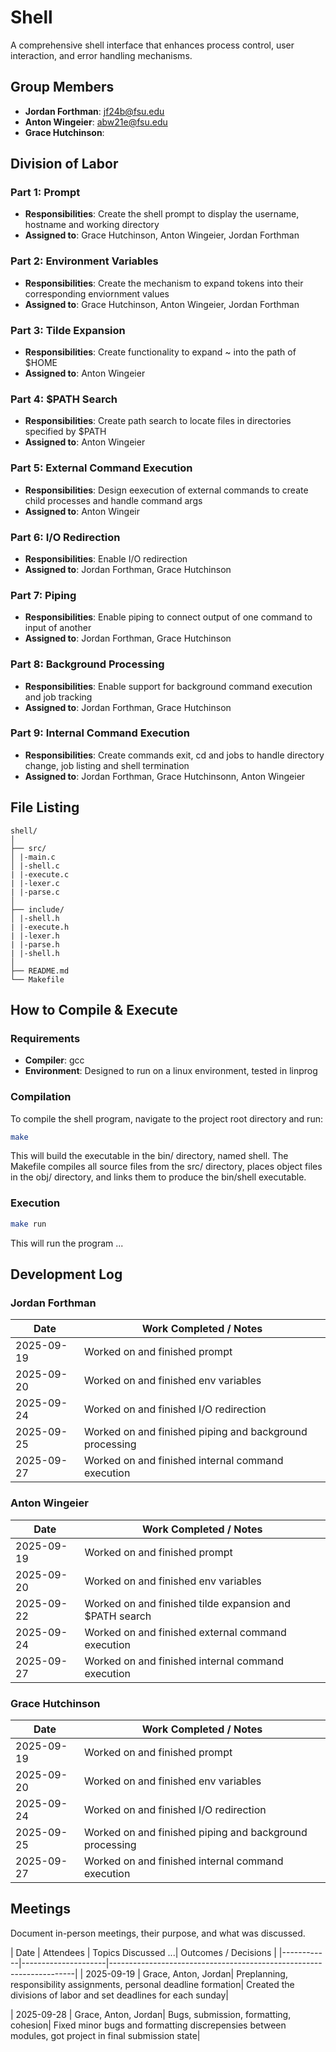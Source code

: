 # Shell

A comprehensive shell interface that enhances process control, user interaction, and error handling mechanisms.

## Group Members
- **Jordan Forthman**: jf24b@fsu.edu
- **Anton Wingeier**: abw21e@fsu.edu
- **Grace Hutchinson**:

## Division of Labor

### Part 1: Prompt
- **Responsibilities**: Create the shell prompt to display the username, hostname and working directory
- **Assigned to**: Grace Hutchinson, Anton Wingeier, Jordan Forthman

### Part 2: Environment Variables
- **Responsibilities**: Create the mechanism to expand tokens into their corresponding enviornment values
- **Assigned to**: Grace Hutchinson, Anton Wingeier, Jordan Forthman

### Part 3: Tilde Expansion
- **Responsibilities**: Create functionality to expand ~ into the path of $HOME
- **Assigned to**: Anton Wingeier

### Part 4: $PATH Search
- **Responsibilities**: Create path search to locate files in directories specified by $PATH
- **Assigned to**: Anton Wingeier

### Part 5: External Command Execution
- **Responsibilities**: Design eexecution of external commands to create child processes and handle command args
- **Assigned to**: Anton Wingeir

### Part 6: I/O Redirection
- **Responsibilities**: Enable I/O redirection
- **Assigned to**: Jordan Forthman, Grace Hutchinson

### Part 7: Piping
- **Responsibilities**: Enable piping to connect output of one command to input of another
- **Assigned to**: Jordan Forthman, Grace Hutchinson

### Part 8: Background Processing
- **Responsibilities**: Enable support for background command execution and job tracking
- **Assigned to**: Jordan Forthman, Grace Hutchinson

### Part 9: Internal Command Execution
- **Responsibilities**: Create commands exit, cd and jobs to handle directory change, job listing and shell termination
- **Assigned to**: Jordan Forthman, Grace Hutchinsonn, Anton Wingeier

## File Listing
```
shell/
│
├── src/
│ |-main.c
│ |-shell.c
| |-execute.c
| |-lexer.c
| |-parse.c
│
├── include/
│ |-shell.h
| |-execute.h
| |-lexer.h
| |-parse.h
| |-shell.h
│
├── README.md
└── Makefile
```
## How to Compile & Execute

### Requirements
- **Compiler**: gcc
- **Environment**: Designed to run on a linux environment, tested in linprog

### Compilation
To compile the shell program, navigate to the project root directory and run:

```bash
make
```
This will build the executable in the bin/ directory, named shell. The Makefile compiles all source files from the src/ directory, places object files in the obj/ directory, and links them to produce the bin/shell executable.

### Execution
```bash
make run
```
This will run the program ...

## Development Log
### Jordan Forthman

| Date       | Work Completed / Notes |
|------------|------------------------|
| 2025-09-19 | Worked on and finished prompt
| 2025-09-20 | Worked on and finished env variables
| 2025-09-24 | Worked on and finished I/O redirection
| 2025-09-25 | Worked on and finished piping and background processing
| 2025-09-27 | Worked on and finished internal command execution



### Anton Wingeier

| Date       | Work Completed / Notes |
|------------|------------------------|
| 2025-09-19 | Worked on and finished prompt
| 2025-09-20 | Worked on and finished env variables
| 2025-09-22 | Worked on and finished tilde expansion and $PATH search
| 2025-09-24 | Worked on and finished external command execution
| 2025-09-27 | Worked on and finished internal command execution



### Grace Hutchinson

| Date       | Work Completed / Notes |
|------------|------------------------|
| 2025-09-19 | Worked on and finished prompt
| 2025-09-20 | Worked on and finished env variables
| 2025-09-24 | Worked on and finished I/O redirection
| 2025-09-25 | Worked on and finished piping and background processing
| 2025-09-27 | Worked on and finished internal command execution


## Meetings
Document in-person meetings, their purpose, and what was discussed.

| Date       | Attendees           | Topics Discussed       ...| Outcomes / Decisions |
|------------|---------------------|---------------------------------------------------------------------|
| 2025-09-19 | Grace, Anton, Jordan| Preplanning, responsibility assignments, personal deadline formation| Created the divisions of labor and set deadlines for each sunday|

| 2025-09-28 | Grace, Anton, Jordan| Bugs, submission, formatting, cohesion| Fixed minor bugs and formatting discrepensies between modules, got project in final submission state|
